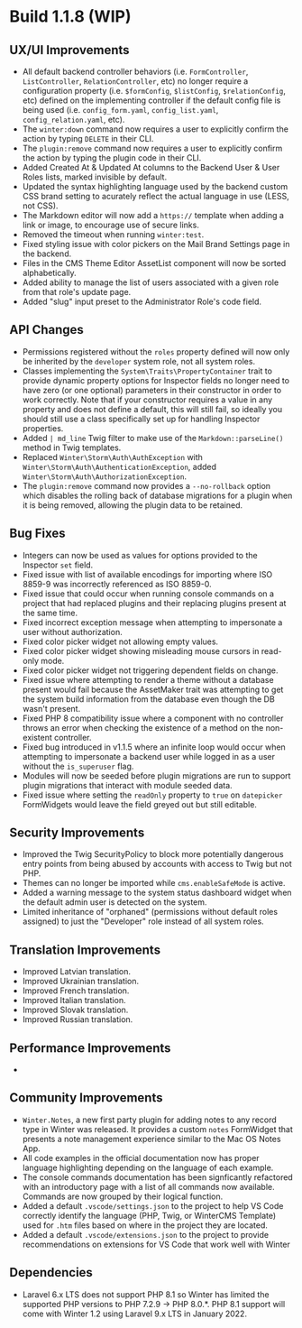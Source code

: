 # Build 1.1.8 (WIP)

## UX/UI Improvements
- All default backend controller behaviors (i.e. `FormController`, `ListController`, `RelationController`, etc) no longer require a configuration property (i.e. `$formConfig`, `$listConfig`, `$relationConfig`, etc) defined on the implementing controller if the default config file is being used (i.e. `config_form.yaml`, `config_list.yaml`, `config_relation.yaml`, etc).
- The `winter:down` command now requires a user to explicitly confirm the action by typing `DELETE` in their CLI.
- The `plugin:remove` command now requires a user to explicitly confirm the action by typing the plugin code in their CLI.
- Added Created At & Updated At columns to the Backend User & User Roles lists, marked invisible by default.
- Updated the syntax highlighting language used by the backend custom CSS brand setting to acurately reflect the actual language in use (LESS, not CSS).
- The Markdown editor will now add a `https://` template when adding a link or image, to encourage use of secure links.
- Removed the timeout when running `winter:test`.
- Fixed styling issue with color pickers on the Mail Brand Settings page in the backend.
- Files in the CMS Theme Editor AssetList component will now be sorted alphabetically.
- Added ability to manage the list of users associated with a given role from that role's update page.
- Added "slug" input preset to the Administrator Role's code field.

## API Changes
- Permissions registered without the `roles` property defined will now only be inherited by the `developer` system role, not all system roles.
- Classes implementing the `System\Traits\PropertyContainer` trait to provide dynamic property options for Inspector fields no longer need to have zero (or one optional) parameters in their constructor in order to work correctly. Note that if your constructor requires a value in any property and does not define a default, this will still fail, so ideally you should still use a class specifically set up for handling Inspector properties.
- Added `| md_line` Twig filter to make use of the `Markdown::parseLine()` method in Twig templates.
- Replaced `Winter\Storm\Auth\AuthException` with `Winter\Storm\Auth\AuthenticationException`, added `Winter\Storm\Auth\AuthorizationException`.
- The `plugin:remove` command now provides a `--no-rollback` option which disables the rolling back of database migrations for a plugin when it is being removed, allowing the plugin data to be retained.

## Bug Fixes
- Integers can now be used as values for options provided to the Inspector `set` field.
- Fixed issue with list of available encodings for importing where ISO 8859-9 was incorrectly referenced as ISO 8859-0.
- Fixed issue that could occur when running console commands on a project that had replaced plugins and their replacing plugins present at the same time.
- Fixed incorrect exception message when attempting to impersonate a user without authorization.
- Fixed color picker widget not allowing empty values.
- Fixed color picker widget showing misleading mouse cursors in read-only mode.
- Fixed color picker widget not triggering dependent fields on change.
- Fixed issue where attempting to render a theme without a database present would fail because the AssetMaker trait was attempting to get the system build information from the database even though the DB wasn't present.
- Fixed PHP 8 compatibility issue where a component with no controller throws an error when checking the existence of a method on the non-existent controller.
- Fixed bug introduced in v1.1.5 where an infinite loop would occur when attempting to impersonate a backend user while logged in as a user without the `is_superuser` flag.
- Modules will now be seeded before plugin migrations are run to support plugin migrations that interact with module seeded data.
- Fixed issue where setting the `readOnly` property to `true` on `datepicker` FormWidgets would leave the field greyed out but still editable.

## Security Improvements
- Improved the Twig SecurityPolicy to block more potentially dangerous entry points from being abused by accounts with access to Twig but not PHP.
- Themes can no longer be imported while `cms.enableSafeMode` is active.
- Added a warning message to the system status dashboard widget when the default admin user is detected on the system.
- Limited inheritance of "orphaned" (permissions without default roles assigned) to just the "Developer" role instead of all system roles.

## Translation Improvements
- Improved Latvian translation.
- Improved Ukrainian translation.
- Improved French translation.
- Improved Italian translation.
- Improved Slovak translation.
- Improved Russian translation.

## Performance Improvements
-

## Community Improvements
- `Winter.Notes`, a new first party plugin for adding notes to any record type in Winter was released. It provides a custom `notes` FormWidget that presents a note management experience similar to the Mac OS Notes App.
- All code examples in the official documentation now has proper language highlighting depending on the language of each example.
- The console commands documentation has been signficantly refactored with an introductory page with a list of all commands now available. Commands are now grouped by their logical function.
- Added a default `.vscode/settings.json` to the project to help VS Code correctly identify the language (PHP, Twig, or WinterCMS Template) used for `.htm` files based on where in the project they are located.
- Added a default `.vscode/extensions.json` to the project to provide recommendations on extensions for VS Code that work well with Winter

## Dependencies
- Laravel 6.x LTS does not support PHP 8.1 so Winter has limited the supported PHP versions to PHP 7.2.9 -> PHP 8.0.*. PHP 8.1 support will come with Winter 1.2 using Laravel 9.x LTS in January 2022.
